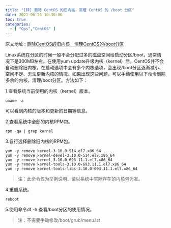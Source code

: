 ```yaml
---
title: "[转] 删除 CentOS 的旧内核，清理 CentOS 的 /boot 分区"
date: 2021-06-26 10:30:06
toc: true
categories:
  - [ "Ops","CentOS" ]
---
```


原文地址 : [删除CentOS的旧内核，清理CentOS的/boot分区](https://qiaodahai.com/centos-boot-partition.html)

Linux系统在分区的时候一般不会分配过多的磁盘空间给启动分区/boot，通常情况下是300MB左右。在使用yum
update升级内核（kernel）后，CentOS并不会自动删除旧内核，在启动选项中会有多个内核选项，会出现/boot分区逐渐减小、空间不足、无法更新内核的情况。如果出现这些问题，可以手动使用以下命令删除多余的内核，清理/boot分区。方法如下：

1.查看系统当前使用的内核（kernel）版本。

```
uname -a
```

可以看到内核的版本和更新的日期等信息。

2.查看系统中全部的内核RPM包。

```
rpm -qa | grep kernel
```

3.自行选择删除旧内核的RPM包。

```
yum -y remove kernel-3.10.0-514.el7.x86_64
yum -y remove kernel-devel-3.10.0-514.el7.x86_64
yum -y remove kernel-3.10.0-693.11.1.el7.x86_64
yum -y remove kernel-tools-3.10.0-693.11.1.el7.x86_64
yum -y remove kernel-tools-libs-3.10.0-693.11.1.el7.x86_64
```

> 注：此命令仅为举例说明，请以系统中实际存在的内核包为准。


4.重启系统。

```
reboot
```

5.使用命令df -h 查看/boot分区的使用情况。

> 注：不需要手动修改/boot/grub/menu.lst


